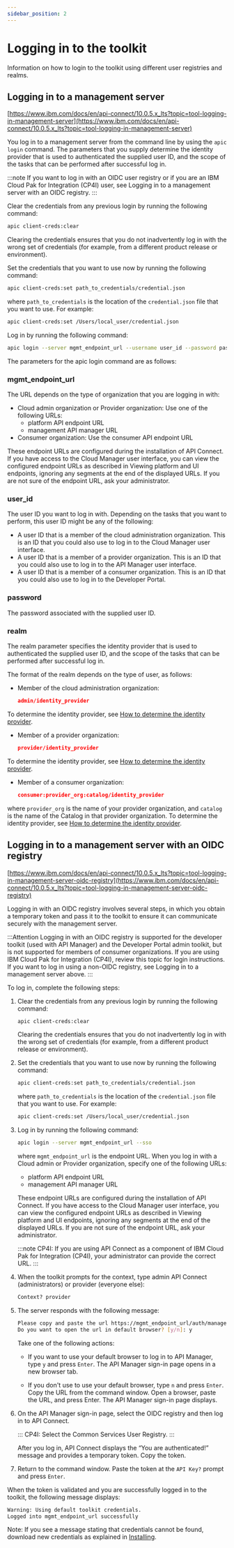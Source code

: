 ```yaml
---
sidebar_position: 2
---
```


# Logging in to the toolkit

Information on how to login to the toolkit using different user registries and realms.

## Logging in to a management server

[https://www.ibm.com/docs/en/api-connect/10.0.5.x_lts?topic=tool-logging-in-management-server](https://www.ibm.com/docs/en/api-connect/10.0.5.x_lts?topic=tool-logging-in-management-server)

You log in to a management server from the command line by using the `apic login` command. The parameters that you supply determine the identity provider that is used to authenticated the supplied user ID, and the scope of the tasks that can be performed after successful log in.

:::note
If you want to log in with an OIDC user registry or if you are an IBM Cloud Pak for Integration (CP4I) user, see Logging in to a management server with an OIDC registry.
:::

Clear the credentials from any previous login by running the following command:

```bash
apic client-creds:clear
```

Clearing the credentials ensures that you do not inadvertently log in with the wrong set of credentials (for example, from a different product release or environment).

Set the credentials that you want to use now by running the following command:

```bash
apic client-creds:set path_to_credentials/credential.json
```

where `path_to_credentials` is the location of the `credential.json` file that you want to use. For example:

```bash
apic client-creds:set /Users/local_user/credential.json
```

Log in by running the following command:

```bash
apic login --server mgmt_endpoint_url --username user_id --password password --realm realm
```

The parameters for the apic login command are as follows:

### mgmt_endpoint_url

The URL depends on the type of organization that you are logging in with:

- Cloud admin organization or Provider organization: Use one of the following URLs:
  - platform API endpoint URL
  - management API manager URL
- Consumer organization: Use the consumer API endpoint URL

These endpoint URLs are configured during the installation of API Connect. If you have access to the Cloud Manager user interface, you can view the configured endpoint URLs as described in Viewing platform and UI endpoints, ignoring any segments at the end of the displayed URLs. If you are not sure of the endpoint URL, ask your administrator.

### user_id

The user ID you want to log in with. Depending on the tasks that you want to perform, this user ID might be any of the following:

- A user ID that is a member of the cloud administration organization. This is an ID that you could also use to log in to the Cloud Manager user interface.
- A user ID that is a member of a provider organization. This is an ID that you could also use to log in to the API Manager user interface.
- A user ID that is a member of a consumer organization. This is an ID that you could also use to log in to the Developer Portal.

### password

The password associated with the supplied user ID.

### realm

The realm parameter specifies the identity provider that is used to authenticated the supplied user ID, and the scope of the tasks that can be performed after successful log in.

The format of the realm depends on the type of user, as follows:

- Member of the cloud administration organization:
  
  ```json
  admin/identity_provider
  ```

To determine the identity provider, see [How to determine the identity provider](https://www.ibm.com/docs/en/api-connect/10.0.5.x_lts?topic=tool-logging-in-management-server#rapic_cli_login__determine_idp).

- Member of a provider organization:

  ```json
  provider/identity_provider
  ```

To determine the identity provider, see [How to determine the identity provider](https://www.ibm.com/docs/en/api-connect/10.0.5.x_lts?topic=tool-logging-in-management-server#rapic_cli_login__determine_idp).

- Member of a consumer organization:
  
  ```json
  consumer:provider_org:catalog/identity_provider
  ```

where `provider_org` is the name of your provider organization, and `catalog` is the name of the Catalog in that provider organization.
To determine the identity provider, see [How to determine the identity provider](https://www.ibm.com/docs/en/api-connect/10.0.5.x_lts?topic=tool-logging-in-management-server#rapic_cli_login__determine_idp).

## Logging in to a management server with an OIDC registry

[https://www.ibm.com/docs/en/api-connect/10.0.5.x_lts?topic=tool-logging-in-management-server-oidc-registry](https://www.ibm.com/docs/en/api-connect/10.0.5.x_lts?topic=tool-logging-in-management-server-oidc-registry)

Logging in with an OIDC registry involves several steps, in which you obtain a temporary token and pass it to the toolkit to ensure it can communicate securely with the management server.

:::Attention
Logging in with an OIDC registry is supported for the developer toolkit (used with API Manager) and the Developer Portal admin toolkit, but is not supported for members of consumer organizations. If you are using IBM Cloud Pak for Integration (CP4I), review this topic for login instructions. If you want to log in using a non-OIDC registry, see Logging in to a management server above.
:::

To log in, complete the following steps:

1. Clear the credentials from any previous login by running the following command:

    ```bash
    apic client-creds:clear
    ```

    Clearing the credentials ensures that you do not inadvertently log in with the wrong set of credentials (for example, from a different product release or environment).

1. Set the credentials that you want to use now by running the following command:

    ```bash
    apic client-creds:set path_to_credentials/credential.json
    ```

    where `path_to_credentials` is the location of the `credential.json` file that you want to use. For example:

    ```bash
    apic client-creds:set /Users/local_user/credential.json
    ```

1. Log in by running the following command:

    ```bash
    apic login --server mgmt_endpoint_url --sso
    ```

    where `mgmt_endpoint_url` is the endpoint URL. When you log in with a Cloud admin or Provider organization, specify one of the following URLs:

   - platform API endpoint URL
   - management API manager URL

    These endpoint URLs are configured during the installation of API Connect. If you have access to the Cloud Manager user interface, you can view the configured endpoint URLs as described in Viewing platform and UI endpoints, ignoring any segments at the end of the displayed URLs. If you are not sure of the endpoint URL, ask your administrator.

    :::note
    CP4I: If you are using API Connect as a component of IBM Cloud Pak for Integration (CP4I), your administrator can provide the correct URL.
    :::

1. When the toolkit prompts for the context, type admin API Connect (administrators) or provider (everyone else):

    ```bash
    Context? provider
    ```

1. The server responds with the following message:

    ```bash
    Please copy and paste the url https://mgmt_endpoint_url/auth/manager/sign-in/?from=TOOLKIT to a browser to start the authentication process.
    Do you want to open the url in default browser? [y/n]: y
    ```

    Take one of the following actions:

    - If you want to use your default browser to log in to API Manager, type `y` and press `Enter`.
    The API Manager sign-in page opens in a new browser tab.

    - If you don't use to use your default browser, type `n` and press `Enter`.
    Copy the URL from the command window.
    Open a browser, paste the URL, and press Enter.
    The API Manager sign-in page displays.

1. On the API Manager sign-in page, select the OIDC registry and then log in to API Connect.

    :::
    CP4I: Select the Common Services User Registry.
    :::

    After you log in, API Connect displays the “You are authenticated!” message and provides a temporary token. Copy the token.

1. Return to the command window. Paste the token at the `API Key?` prompt and press `Enter`.

When the token is validated and you are successfully logged in to the toolkit, the following message displays:

```bash
Warning: Using default toolkit credentials.
Logged into mgmt_endpoint_url successfully
```

Note: If you see a message stating that credentials cannot be found, download new credentials as explained in [Installing](./intro).
